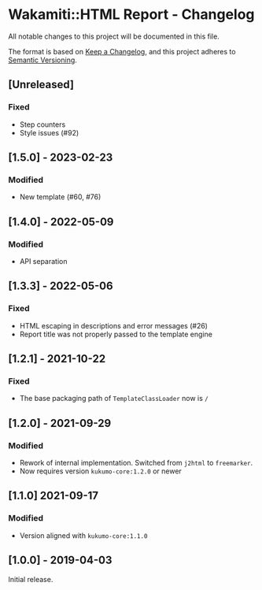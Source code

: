 # Wakamiti::HTML Report - Changelog

All notable changes to this project will be documented in this file.

The format is based on [Keep a Changelog][1],
and this project adheres to [Semantic Versioning][2].

## [Unreleased]

### Fixed

- Step counters
- Style issues (#92)

## [1.5.0] - 2023-02-23

### Modified

- New template (#60, #76)

## [1.4.0] - 2022-05-09

### Modified

- API separation

## [1.3.3] - 2022-05-06

### Fixed

- HTML escaping in descriptions and error messages (#26)
- Report title was not properly passed to the template engine

## [1.2.1] - 2021-10-22

### Fixed

- The base packaging path of `TemplateClassLoader` now is `/`

## [1.2.0] - 2021-09-29

### Modified

- Rework of internal implementation. Switched from `j2html` to
`freemarker`. 
- Now requires version `kukumo-core:1.2.0` or newer

## [1.1.0] 2021-09-17

### Modified

- Version aligned with `kukumo-core:1.1.0`

## [1.0.0] - 2019-04-03

Initial release.  


[1]: <https://keepachangelog.com/en/1.0.0/>
[2]: <https://semver.org>